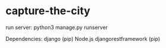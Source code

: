 # capture-the-city
run server: python3 manage.py runserver

Dependencies:
django (pip)
Node.js
djangorestframework (pip)